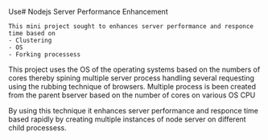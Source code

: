Use# Nodejs Server Performance Enhancement

    This mini project sought to enhances server performance and responce time based on 
    - Clustering
    - OS
    - Forking processess

This project uses the OS of the operating systems based on the numbers of cores thereby spining multiple server process 
handling several requesting using the rubbing technique of browsers.
    Multiple process is been created from the parent bserver based on the number of cores on various OS CPU

By using this technique it enhances server performance and responce time based rapidly by creating multiple instances of node server on different child processess. 
